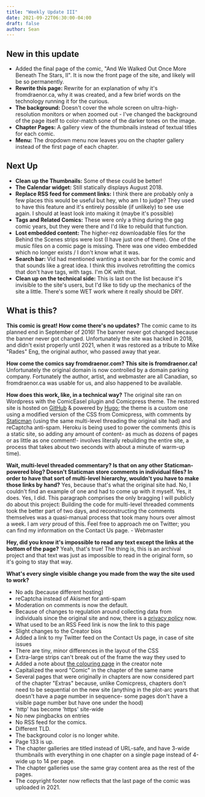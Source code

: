 ```yaml
---
title: "Weekly Update III"
date: 2021-09-22T06:30:00-04:00
draft: false
author: Sean
---
```


## New in this update 

- Added the final page of the comic, "And We Walked Out Once More Beneath The Stars, II". It is now the front page of the site, and likely will be so permanently.
- **Rewrite this page:** Rewrite for an explanation of why it's fromdraenor.ca, why it was created, and a few brief words on the technology running it for the curious.
- **The background:** Doesn't cover the whole screen on ultra-high-resolution monitors or when zoomed out - I've changed the background of the page itself to color-match sone of the darker tones on the image.
- **Chapter Pages:** A gallery view of the thumbnails instead of textual titles for each comic.
- **Menu:** The dropdown menu now leaves you on the chapter gallery instead of the first page of each chapter.

## Next Up
- **Clean up the Thumbnails:** Some of these could be better!
- **The Calendar widget:** Still statically displays August 2018. 
- **Replace RSS feed for comment links:** I think there are probably only a few places this would be useful but hey, who am I to judge? They used to have this feature and it's entirely possible (if unlikely) to see use again. I should at least look into making it (maybe it's possible)
- **Tags and Related Comics:** These were only a thing during the gag comic years, but they were there and I'd like to rebuild that function.
- **Lost embedded content:** The higher-rez downloadable files for the Behind the Scenes strips were lost (I have just one of them). One of the music files on a comic page is missing. There was one video embedded which no longer exists / I don't know what it was.
- **Search bar:** Vid had mentioned wanting a search bar for the comic and that sounds like a great idea. I think this involves retrofitting the comics that don't have tags, with tags. I'm OK with that.
- **Clean up on the technical side:** This is last on the list because it's invisible to the site's users, but I'd like to tidy up the mechanics of the site a little. There's some WET work where it really should be DRY.

## What is this?

**This comic is great! How come there's no updates?**
The comic came to its planned end in September of 2016! The banner never got changed because the banner never got changed. Unfortunately the site was hacked in 2018, and didn't exist properly until 2021, when it was restored as a tribute to Mike "Rades" Eng, the original author, who passed away that year. 

**How come the comics say fromdraenor.com? This site is fromdraenor.ca!**
Unfortunately the original domain is now controlled by a domain parking company. Fortunately the author, artist, and webmaster are all Canadian, so fromdraenor.ca was usable for us, and also happened to be available.

**How does this work, like, in a technical way?**
The original site ran on Wordpress with the ComicEasel plugin and Comicpress theme. The restored site is hosted on [GitHub](https://github.com) & powered by [Hugo](https://gohugo.io); the theme is a custom one using a modified version of the CSS from Comicpress, with comments by [Staticman](https://staticman.net) (using the same multi-level threading the original site had) and reCaptcha anti-spam. Heroku is being used to power the comments (this is a static site, so adding any amount of content- as much as dozens of pages or as little as one comment!- involves literally rebuilding the entire site, a process that takes about two seconds with about a minute of warm-up time).

**Wait, multi-level threaded commentary? Is that on any other Staticman-powered blog? Doesn't Staticman store comments in individual files? In order to have that sort of multi-level hierarchy, wouldn't you have to make those links by hand?**
Yes, because that's what the original site had. No, I couldn't find an example of one and had to come up with it myself. Yes, it does. Yes, I did. This paragraph comprises the only bragging I will publicly do about this project: Building the code for multi-level threaded comments took the better part of two days, and reconstructing the comments themselves was a quasi-manual process that took many hours over almost a week. I am *very* proud of this. Feel free to approach me on Twitter; you can find my information on the Contact Us page. - Webmaster

**Hey, did you know it's impossible to read any text except the links at the bottom of the page?**
Yeah, that's true! The thing is, this is an archival project and that text was just as impossible to read in the original form, so it's going to stay that way.

**What's every single visible change you made from the way the site used to work?** 
- No ads (because different hosting)
- reCaptcha instead of Akismet for anti-spam
- Moderation on comments is now the default.
- Because of changes to regulation around collecting data from individuals since the original site and now, there is a [privacy policy](/privacy) now.
- What used to be an RSS Feed link is now the link to this page
- Slight changes to the Creator bios
- Added a link to my Twitter feed on the Contact Us page, in case of site issues
- There are tiny, minor differences in the layout of the CSS
- Extra-large strips can't break out of the frame the way they used to
- Added a note about [the colouring page](/comic/colouring-page) in the creator note
- Capitalized the word "Comic" in the chapter of the same name
- Several pages that were originally in chapters are now considered part of the chapter "Extras" because, unlike Comicpress, chapters don't need to be sequential on the new site (anything in the plot-arc years that doesn't have a page number in sequence- some pages don't have a visible page number but have one under the hood)
- 'http' has become 'https' site-wide
- No new pingbacks on entries
- No RSS feed for the comics.
- Different TLD.
- The background color is no longer white.
- Page 133 is up.
- The chapter galleries are titled instead of URL-safe, and have 3-wide thumbnails with everything in one chapter on a single page instead of 4-wide up to 14 per page.
- The chapter galleries use the same gray content area as the rest of the pages.
- The copyright footer now reflects that the last page of the comic was uploaded in 2021.

